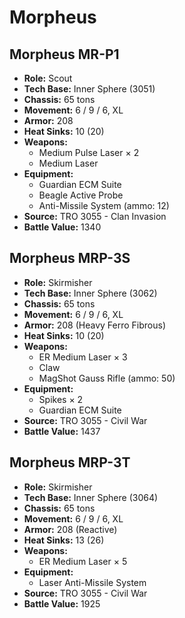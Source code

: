 # Morpheus
## Morpheus MR-P1
- **Role:** Scout
- **Tech Base:** Inner Sphere (3051)
- **Chassis:** 65 tons
- **Movement:** 6 / 9 / 6, XL
- **Armor:** 208
- **Heat Sinks:** 10 (20)
- **Weapons:**
  - Medium Pulse Laser × 2
  - Medium Laser
- **Equipment:**
  - Guardian ECM Suite
  - Beagle Active Probe
  - Anti-Missile System (ammo: 12)
- **Source:** TRO 3055 - Clan Invasion
- **Battle Value:** 1340

## Morpheus MRP-3S
- **Role:** Skirmisher
- **Tech Base:** Inner Sphere (3062)
- **Chassis:** 65 tons
- **Movement:** 6 / 9 / 6, XL
- **Armor:** 208 (Heavy Ferro Fibrous)
- **Heat Sinks:** 10 (20)
- **Weapons:**
  - ER Medium Laser × 3
  - Claw
  - MagShot Gauss Rifle (ammo: 50)
- **Equipment:**
  - Spikes × 2
  - Guardian ECM Suite
- **Source:** TRO 3055 - Civil War
- **Battle Value:** 1437

## Morpheus MRP-3T
- **Role:** Skirmisher
- **Tech Base:** Inner Sphere (3064)
- **Chassis:** 65 tons
- **Movement:** 6 / 9 / 6, XL
- **Armor:** 208 (Reactive)
- **Heat Sinks:** 13 (26)
- **Weapons:**
  - ER Medium Laser × 5
- **Equipment:**
  - Laser Anti-Missile System
- **Source:** TRO 3055 - Civil War
- **Battle Value:** 1925


